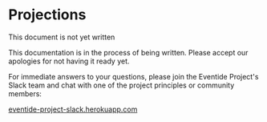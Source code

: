 # Projections

<div class="note custom-block">
  <p>
    This document is not yet written
  </p>
</div>

This documentation is in the process of being written. Please accept our apologies for not having it ready yet.

For immediate answers to your questions, please join the Eventide Project's Slack team and chat with one of the project principles or community members:

[eventide-project-slack.herokuapp.com](https://eventide-project-slack.herokuapp.com)
